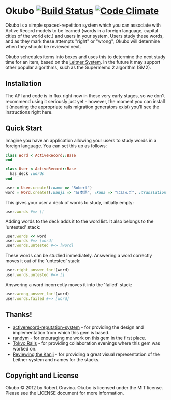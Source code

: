 Okubo [![Build Status](https://travis-ci.org/rgravina/okubo.png)](https://travis-ci.org/rgravina/okubo) [![Code Climate](https://codeclimate.com/badge.png)](https://codeclimate.com/github/rgravina/okubo)
=====

Okubo is a simple spaced-repetition system which you can associate with Active Record models to be learned
(words in a foreign language, capital cities of the world etc.) and users in your system, Users study these 
words, and as they mark these attempts "right" or "wrong", Okubo will determine when they should be reviewed
next.

Okubo schedules items into boxes and uses this to determine the next study time for an item, based on the [Leitner System](http://en.wikipedia.org/wiki/Leitner_system).
In the future it may support other popular algorithms, such as the Supermemo 2 algorithm (SM2).

Installation
------------

The API and code is in flux right now in these very early stages, so we don't recommend using it seriously just yet - 
however, the moment you can install it (meaning the appropriate rails migration generators exist) 
you'll see the instructions right here.

Quick Start
-----------

Imagine you have an application allowing your users to study words in a foreign language. You can set this up as follows:

```ruby
class Word < ActiveRecord::Base
end

class User < ActiveRecord::Base
  has_deck :words
end

user = User.create!(:name => "Robert")
word = Word.create!(:kanji => "日本語", :kana => "にほんご", :translation => "Japanese language")
```

This gives your user a deck of words to study, initially empty:

```ruby
user.words #=> []
```

Adding words to the deck adds it to the word list. It also belongs to the 'untested' stack:

```ruby
user.words << word
user.words #=> [word]
user.words.untested #=> [word]
```

These words can be studied immediately. Answering a word correctly moves it out of the 'untested' stack:

```ruby
user.right_answer_for!(word)
user.words.untested #=> []
```

Answering a word incorrectly moves it into the 'failed' stack:

```ruby
user.wrong_answer_for!(word)
user.words.failed #=> [word]
```

Thanks!
-------

* [activerecord-reputation-system](https://github.com/twitter/activerecord-reputation-system/) - for providing the design and implementation from which this gem is based.
* [randym](https://github.com/randym/) - for enouraging me work on this gem in the first place.
* [Tokyo Rails](http://www.tokyorails.com/) - for providing collaboration evenings where this gem was worked on.
* [Reviewing the Kanji](http://kanji.koohii.com/) - for providing a great visual representation of the Leitner system and names for the stacks.

Copyright and License
---------------------
Okubo © 2012 by Robert Gravina. Okubo is licensed under the MIT license. Please see the LICENSE document for more information.